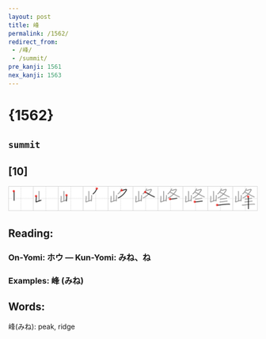 ```yaml
---
layout: post
title: 峰
permalink: /1562/
redirect_from:
 - /峰/
 - /summit/
pre_kanji: 1561
nex_kanji: 1563
---
```


# {1562}

## `summit`

## [10]

<div class="stroke"><img src="../images/E5B3B0.png" /></div>

## Reading:

### On-Yomi: ホウ &mdash; Kun-Yomi: みね、ね

### Examples: 峰 (みね)

## Words:

峰(みね): peak, ridge
